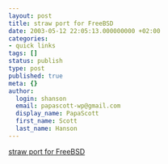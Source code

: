 ```yaml
---
layout: post
title: straw port for FreeBSD
date: 2003-05-12 22:05:13.000000000 +02:00
categories:
- quick links
tags: []
status: publish
type: post
published: true
meta: {}
author:
  login: shanson
  email: papascott-wp@gmail.com
  display_name: PapaScott
  first_name: Scott
  last_name: Hanson
---
```

<p><a title="Oooh, now I can read RSS feeds too!" href="http://www.freshports.org/news/straw/">straw port for FreeBSD</a></p>
